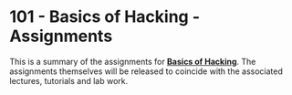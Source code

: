 # 101 - Basics of Hacking - Assignments

This is a summary of the assignments for **[Basics of Hacking](../../101/index.html)**. The assignments themselves will be released to coincide with the associated lectures, tutorials and lab work.